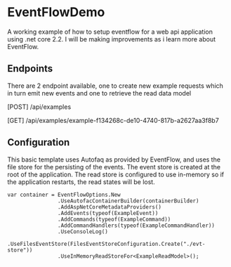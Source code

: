 # EventFlowDemo

A working example of how to setup eventflow for a web api application using .net core 2.2. I will be making improvements as i learn more about EventFlow.

## Endpoints 

There are 2 endpoint available, one to create new example requests which in turn emit new events and one to retrieve the read data model

[POST] /api/examples 

[GET]  /api/examples/example-f134268c-de10-4740-817b-a2627aa3f8b7


## Configuration 

This basic template uses Autofaq as provided by EventFlow, and uses the file store for the persisting of the events. The event store is created at the root of the application. The read store is configured to use in-memory so if the application restarts, the read states will be lost.

```
var container = EventFlowOptions.New
                .UseAutofacContainerBuilder(containerBuilder)
                .AddAspNetCoreMetadataProviders()
                .AddEvents(typeof(ExampleEvent))
                .AddCommands(typeof(ExampleCommand))
                .AddCommandHandlers(typeof(ExampleCommandHandler))
                .UseConsoleLog()
                .UseFilesEventStore(FilesEventStoreConfiguration.Create("./evt-store"))
                .UseInMemoryReadStoreFor<ExampleReadModel>();
```
